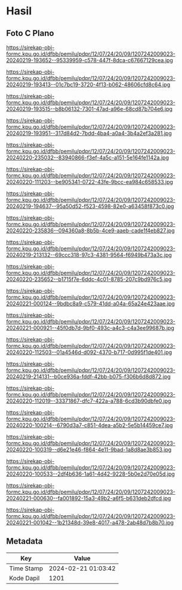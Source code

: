# Hasil

## Foto C Plano

https://sirekap-obj-formc.kpu.go.id/dfbb/pemilu/pdpr/12/07/24/20/09/1207242009023-20240219-193652--95339959-c578-447f-8dca-c67667129cea.jpg

https://sirekap-obj-formc.kpu.go.id/dfbb/pemilu/pdpr/12/07/24/20/09/1207242009023-20240219-193413--01c7bc19-3720-4f13-b062-48606cfd8c64.jpg

https://sirekap-obj-formc.kpu.go.id/dfbb/pemilu/pdpr/12/07/24/20/09/1207242009023-20240219-193515--b8b06132-7301-47ad-a96e-68cd87b704e6.jpg

https://sirekap-obj-formc.kpu.go.id/dfbb/pemilu/pdpr/12/07/24/20/09/1207242009023-20240219-193951--317d84d2-7bdd-4ba4-a0a4-3b4a2ef3a281.jpg

https://sirekap-obj-formc.kpu.go.id/dfbb/pemilu/pdpr/12/07/24/20/09/1207242009023-20240220-235032--83940866-f3ef-4a5c-a151-5e164fe1142a.jpg

https://sirekap-obj-formc.kpu.go.id/dfbb/pemilu/pdpr/12/07/24/20/09/1207242009023-20240220-111203--be905341-0722-43fe-9bcc-ea984c658533.jpg

https://sirekap-obj-formc.kpu.go.id/dfbb/pemilu/pdpr/12/07/24/20/09/1207242009023-20240219-194637--95a50d52-f523-4598-82e0-a63458f873c0.jpg

https://sirekap-obj-formc.kpu.go.id/dfbb/pemilu/pdpr/12/07/24/20/09/1207242009023-20240220-235836--094360a8-8b5b-4ce9-aaeb-cade1f4eb827.jpg

https://sirekap-obj-formc.kpu.go.id/dfbb/pemilu/pdpr/12/07/24/20/09/1207242009023-20240219-213132--69ccc318-97c3-4381-9564-f6949b473a3c.jpg

https://sirekap-obj-formc.kpu.go.id/dfbb/pemilu/pdpr/12/07/24/20/09/1207242009023-20240220-235652--b1715f7e-6ddc-4c01-8785-207c9bd976c5.jpg

https://sirekap-obj-formc.kpu.go.id/dfbb/pemilu/pdpr/12/07/24/20/09/1207242009023-20240221-000124--9bdbc8a9-c579-41dd-a04a-65a24e423aae.jpg

https://sirekap-obj-formc.kpu.go.id/dfbb/pemilu/pdpr/12/07/24/20/09/1207242009023-20240221-000921--45f0db7d-9bf0-493c-a4c3-c4a3ee99687b.jpg

https://sirekap-obj-formc.kpu.go.id/dfbb/pemilu/pdpr/12/07/24/20/09/1207242009023-20240220-112503--01a4546d-d092-4370-b717-0d995f1de401.jpg

https://sirekap-obj-formc.kpu.go.id/dfbb/pemilu/pdpr/12/07/24/20/09/1207242009023-20240219-214131--b0ce936a-fddf-42bb-b075-f306b6d8d872.jpg

https://sirekap-obj-formc.kpu.go.id/dfbb/pemilu/pdpr/12/07/24/20/09/1207242009023-20240220-112019--33371867-dfc7-422a-a788-6cd3b90dbfe0.jpg

https://sirekap-obj-formc.kpu.go.id/dfbb/pemilu/pdpr/12/07/24/20/09/1207242009023-20240220-100214--6790d3a7-c851-4dea-a5b2-5e5b14459ce7.jpg

https://sirekap-obj-formc.kpu.go.id/dfbb/pemilu/pdpr/12/07/24/20/09/1207242009023-20240220-100319--d6e21e46-f864-4e11-9bad-1a8d8ae3b853.jpg

https://sirekap-obj-formc.kpu.go.id/dfbb/pemilu/pdpr/12/07/24/20/09/1207242009023-20240220-100533--2df4b636-1a61-4d42-9228-5b0e2d70e05d.jpg

https://sirekap-obj-formc.kpu.go.id/dfbb/pemilu/pdpr/12/07/24/20/09/1207242009023-20240221-000630--fa001892-15a3-49b2-a6f5-b631deb2dfcd.jpg

https://sirekap-obj-formc.kpu.go.id/dfbb/pemilu/pdpr/12/07/24/20/09/1207242009023-20240221-001042--1b21348d-39e8-4017-a478-2ab48d7b8b70.jpg


## Metadata

| Key        | Value               |
| ---------- | ------------------- |
| Time Stamp | 2024-02-21 01:03:42 |
| Kode Dapil | 1201                |




